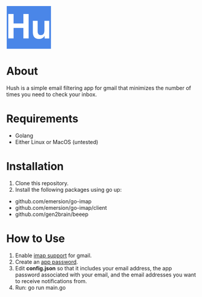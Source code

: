 ![alt text](logo.png)


# About
Hush is a simple email filtering app for gmail that minimizes the number of times you need to check your inbox. 

# Requirements 
* Golang
* Either Linux or MacOS (untested)

# Installation 
1. Clone this repository. 
2. Install the following packages using go up: 
  * github.com/emersion/go-imap 
  * github.com/emersion/go-imap/client 
  * github.com/gen2brain/beeep

# How to Use 
1. Enable [imap support](https://support.google.com/mail/answer/7126229?hl=en) for gmail. 
2. Create an [app password](https://support.google.com/accounts/answer/185833?hl=en).
3. Edit **config.json** so that it includes your email address, the app password associated with your email, and the email addresses 
   you want to receive notifications from. 
4. Run:
  go run main.go

